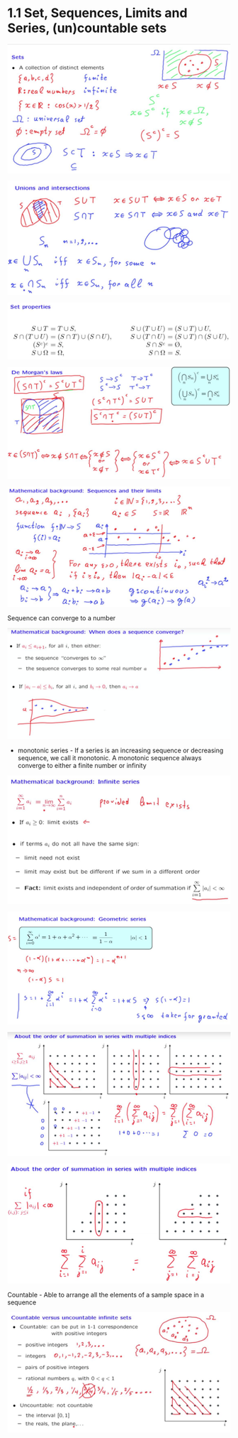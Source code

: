 # 1.1 Set, Sequences, Limits and Series, (un)countable sets

![image](../../../media/Intro-Syllabus_1.1-Set-Sequences,-Limits-and-Series,-(un)countable-sets-image1.jpg)

![image](../../../media/Intro-Syllabus_1.1-Set-Sequences,-Limits-and-Series,-(un)countable-sets-image2.jpg)

![image](../../../media/Intro-Syllabus_1.1-Set-Sequences,-Limits-and-Series,-(un)countable-sets-image3.jpg)

![image](../../../media/Intro-Syllabus_1.1-Set-Sequences,-Limits-and-Series,-(un)countable-sets-image4.jpg)

![image](../../../media/Intro-Syllabus_1.1-Set-Sequences,-Limits-and-Series,-(un)countable-sets-image5.jpg)

Sequence can converge to a number

![image](../../../media/Intro-Syllabus_1.1-Set-Sequences,-Limits-and-Series,-(un)countable-sets-image6.jpg)

- monotonic series - If a series is an increasing sequence or decreasing sequence, we call it monotonic. A monotonic sequence always converge to either a finite number or infinity

![image](../../../media/Intro-Syllabus_1.1-Set-Sequences,-Limits-and-Series,-(un)countable-sets-image7.jpg)

![image](../../../media/Intro-Syllabus_1.1-Set-Sequences,-Limits-and-Series,-(un)countable-sets-image8.jpg)

![image](../../../media/Intro-Syllabus_1.1-Set-Sequences,-Limits-and-Series,-(un)countable-sets-image9.jpg)

![image](../../../media/Intro-Syllabus_1.1-Set-Sequences,-Limits-and-Series,-(un)countable-sets-image10.jpg)

Countable - Able to arrange all the elements of a sample space in a sequence

![image](../../../media/Intro-Syllabus_1.1-Set-Sequences,-Limits-and-Series,-(un)countable-sets-image11.jpg)
